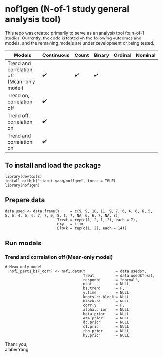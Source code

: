 # nof1gen (N-of-1 study general analysis tool)

This repo was created primarily to serve as an analysis tool for n-of-1 studies. Currently, the code is tested on the following outcomes and models, and the remaining models are under development or being tested.

| Models | Continuous |  Count | Binary | Ordinal | Nominal |
| ------ | ---------- | ------ | ------ | ------- | ------- | 
| Trend and correlation off<br>(Mean-only model) | :heavy_check_mark: | :heavy_check_mark: | :heavy_check_mark: |
| Trend on, correlation off | :heavy_check_mark: |
| Trend off, correlation on | :heavy_check_mark: |
| Trend and correlation on  | :heavy_check_mark: |

## To install and load the package

```{r}
library(devtools)
install_github("jiabei-yang/nof1gen", force = TRUE)
library(nof1gen)
```

## Prepare data
```{r}
data.used <- data.frame(Y     = c(9, 9, 10, 11, 9, 7, 6, 6, 6, 6, 5, 5, 6, 4, 6, 6, 7, 7, 9, 8, 8, 7, NA, 6, 6, 7, NA, 8),
						Treat = rep(c(1, 2, 1, 2), each = 7),
						Day   = 1:28,
						Block = rep(c(1, 2), each = 14))
```


## Run models
### Trend and correlation off (Mean-only model)
```{r}
# Mean only model
  nof1_part1_bsF_corrF <- nof1.data(Y              = data.used$Y, 
                                    Treat          = data.used$Treat, 
                                    response       = "normal", 
                                    ncat           = NULL, 
                                    bs.trend       = F,
                                    y.time         = NULL, 
                                    knots.bt.block = NULL,
                                    block.no       = NULL,
                                    corr.y         = F,
                                    alpha.prior    = NULL, 
                                    beta.prior     = NULL, 
                                    eta.prior      = NULL, 
                                    dc.prior       = NULL, 
                                    c1.prior       = NULL,
                                    rho.prior      = NULL, 
                                    hy.prior       = NULL)
```


Thank you,    
Jiabei Yang
